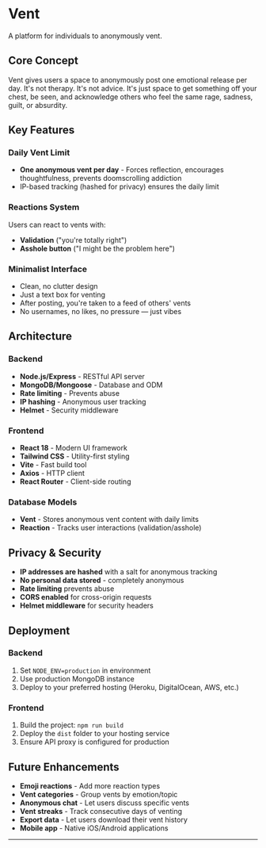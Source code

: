 # Vent 

A platform for individuals to anonymously vent.

## Core Concept

Vent gives users a space to anonymously post one emotional release per day. It's not therapy. It's not advice. It's just space to get something off your chest, be seen, and acknowledge others who feel the same rage, sadness, guilt, or absurdity.

## Key Features

### Daily Vent Limit
- **One anonymous vent per day** - Forces reflection, encourages thoughtfulness, prevents doomscrolling addiction
- IP-based tracking (hashed for privacy) ensures the daily limit

### Reactions System
Users can react to vents with:
- **Validation** ("you're totally right")
- **Asshole button** ("I might be the problem here")

### Minimalist Interface
- Clean, no clutter design
- Just a text box for venting
- After posting, you're taken to a feed of others' vents
- No usernames, no likes, no pressure — just vibes

## Architecture

### Backend
- **Node.js/Express** - RESTful API server
- **MongoDB/Mongoose** - Database and ODM
- **Rate limiting** - Prevents abuse
- **IP hashing** - Anonymous user tracking
- **Helmet** - Security middleware

### Frontend
- **React 18** - Modern UI framework
- **Tailwind CSS** - Utility-first styling
- **Vite** - Fast build tool
- **Axios** - HTTP client
- **React Router** - Client-side routing

### Database Models
- **Vent** - Stores anonymous vent content with daily limits
- **Reaction** - Tracks user interactions (validation/asshole)

## Privacy & Security

- **IP addresses are hashed** with a salt for anonymous tracking
- **No personal data stored** - completely anonymous
- **Rate limiting** prevents abuse
- **CORS enabled** for cross-origin requests
- **Helmet middleware** for security headers

## Deployment

### Backend
1. Set `NODE_ENV=production` in environment
2. Use production MongoDB instance
3. Deploy to your preferred hosting (Heroku, DigitalOcean, AWS, etc.)

### Frontend
1. Build the project: `npm run build`
2. Deploy the `dist` folder to your hosting service
3. Ensure API proxy is configured for production

## Future Enhancements

- **Emoji reactions** - Add more reaction types
- **Vent categories** - Group vents by emotion/topic
- **Anonymous chat** - Let users discuss specific vents
- **Vent streaks** - Track consecutive days of venting
- **Export data** - Let users download their vent history
- **Mobile app** - Native iOS/Android applications

---

